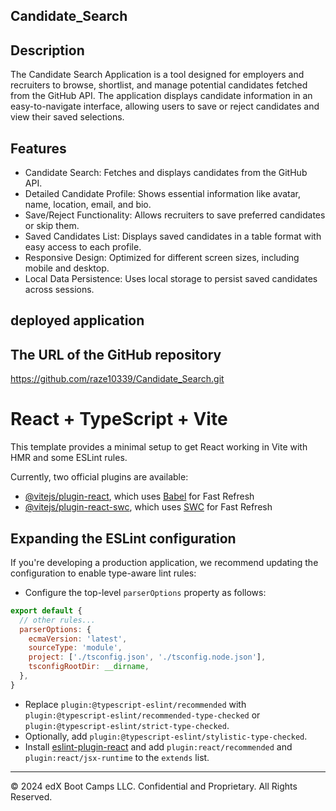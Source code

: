 ## Candidate_Search

## Description
The Candidate Search Application is a tool designed for employers and recruiters to browse, shortlist, and manage potential candidates fetched from the GitHub API. The application displays candidate information in an easy-to-navigate interface, allowing users to save or reject candidates and view their saved selections.

## Features
- Candidate Search: Fetches and displays candidates from the GitHub API.
- Detailed Candidate Profile: Shows essential information like avatar, name, location, email, and bio.
- Save/Reject Functionality: Allows recruiters to save preferred candidates or skip them.
- Saved Candidates List: Displays saved candidates in a table format with easy access to each profile.
- Responsive Design: Optimized for different screen sizes, including mobile and desktop.
- Local Data Persistence: Uses local storage to persist saved candidates across sessions.

## deployed application



## The URL of the GitHub repository 
https://github.com/raze10339/Candidate_Search.git




















# React + TypeScript + Vite

This template provides a minimal setup to get React working in Vite with HMR and some ESLint rules.

Currently, two official plugins are available:

* [@vitejs/plugin-react](https://github.com/vitejs/vite-plugin-react/blob/main/packages/plugin-react/README.md), which uses [Babel](https://babeljs.io/) for Fast Refresh
* [@vitejs/plugin-react-swc](https://github.com/vitejs/vite-plugin-react-swc), which uses [SWC](https://swc.rs/) for Fast Refresh

## Expanding the ESLint configuration

If you're developing a production application, we recommend updating the configuration to enable type-aware lint rules:

* Configure the top-level `parserOptions` property as follows:

```js
export default {
  // other rules...
  parserOptions: {
    ecmaVersion: 'latest',
    sourceType: 'module',
    project: ['./tsconfig.json', './tsconfig.node.json'],
    tsconfigRootDir: __dirname,
  },
}
```

* Replace `plugin:@typescript-eslint/recommended` with `plugin:@typescript-eslint/recommended-type-checked` or `plugin:@typescript-eslint/strict-type-checked`.
* Optionally, add `plugin:@typescript-eslint/stylistic-type-checked`.
* Install [eslint-plugin-react](https://github.com/jsx-eslint/eslint-plugin-react) and add `plugin:react/recommended` and `plugin:react/jsx-runtime` to the `extends` list.

---
© 2024 edX Boot Camps LLC. Confidential and Proprietary. All Rights Reserved.